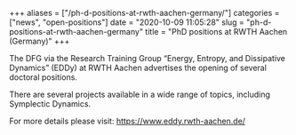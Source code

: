 +++
aliases = ["/ph-d-positions-at-rwth-aachen-germany/"]
categories = ["news", "open-positions"]
date = "2020-10-09 11:05:28"
slug = "ph-d-positions-at-rwth-aachen-germany"
title = "PhD positions at RWTH Aachen (Germany)"
+++

The DFG via the Research Training Group “Energy, Entropy, and
Dissipative Dynamics” (EDDy) at RWTH Aachen advertises the opening of
several doctoral positions.

There are several projects available in a wide range of topics,
including Symplectic Dynamics.  
  
For more details please visit: <https://www.eddy.rwth-aachen.de/>
